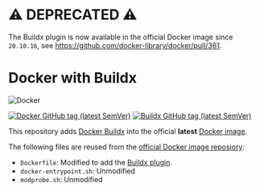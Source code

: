 # ⚠️ DEPRECATED ⚠️

The Buildx plugin is now available in the official Docker image since `20.10.16`, see
https://github.com/docker-library/docker/pull/361.

# Docker with Buildx

![Docker](https://github.com/docker-multiarch/docker-buildx/actions/workflows/docker.yaml/badge.svg)

[![Docker GitHub tag (latest SemVer)](https://img.shields.io/github/v/tag/moby/moby?label=Docker&logo=Docker)](https://github.com/moby/moby)
[![Buildx GitHub tag (latest SemVer)](https://img.shields.io/github/v/tag/docker/buildx?label=Buildx)](https://github.com/docker/buildx)

This repository adds [Docker Buildx](https://github.com/docker/buildx) into the
official **latest** [Docker image](https://github.com/docker-library/docker).

The following files are reused from the
[official Docker image reposiory](https://github.com/docker-library/docker):

- `Dockerfile`: Modified to add the [Buildx plugin](https://github.com/docker/buildx).
- `docker-entrypoint.sh`: Unmodified
- `modprobe.sh`: Unmodified
